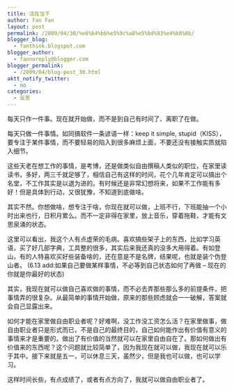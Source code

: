 ```yaml
---
title: 活在当下
author: Fan Fan
layout: post
permalink: /2009/04/30/%e6%b4%bb%e5%9c%a8%e5%bd%93%e4%b8%8b/
blogger_blog:
  - fanthink.blogspot.com
blogger_author:
  - fannoreply@blogger.com
blogger_permalink:
  - /2009/04/blog-post_30.html
aktt_notify_twitter:
  - no
categories:
  - 反思
---
```

每天只作一件事。现在就开始做，而不是到自己有时间了、离职了在做。

每天只做一件事情。如同搞软件一条谚语一样：keep it simple, stupid（KISS），要专注于某件事情，而不要轻易的陷入到很多麻烦上面，不要还没有接触实质就陷入细节。

这些天老在想工作的事情，是考博，还是做类似自由撰稿人类似的职位，在家里读读书，多好，两三千就足够了，相信自己有这样的时间，花个几年肯定可以搞出个名堂，不工作其实是以退为进的。有时候还是非常幻想将来，如果不工作能有多好！但是具体到行动，又很犹豫，不知道到底做啥。

其实不然。你想做啥，想专注于啥，你现在就可以做，上班不行，下班能抽一个小时出来也行，日积月累么。而不一定非得在家里，放上音乐，穿着拖鞋，才能有文思泉涌的状态。

这里可以看出，我这个人有点虚荣的毛病。喜欢搞些架子上的东西，比如学习英语，买了好几部字典，工具整的很多，其实后来我还真的没多大用得着。有如登山，有的人特喜欢买好些装备啥的，还在意是不是名牌，结果呢，也就是装个伪登山者。 (6.13 add:如果自己要做某样事情，不必等到自己状态如何了再做 &#8211; 现在的你就是你最好的状态)

其实，我现在就可以做自己喜欢做的事情，而不必去弄那些那么多的前提条件，把事情弄的很复杂。从最简单的事情开始做，原来的那些顾虑就会一一破解，答案就会自己显露出来。

如何才能在家里做自由职业者呢？好难啊，没工作没工资怎么活？在家里做事，做自由职业者只是形式而已，不是自己的最终目的，自己如何能作出有价值有意义的事情来才是重要的。做出了有价值的当然就可以在家里自由自在了。那如何做出有价值来的东西呢？这个问题就比较简单了，因为我现在就可以做，我现在就可以乐于其中。接下来就是五一，可以休息三天，虽然少，但是我也可以做，也可以学习。

这样时间长些，有点成绩了，或者有点方向了，我就可以做自由职业者了。